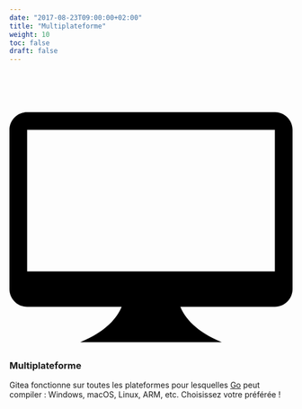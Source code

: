 ```yaml
---
date: "2017-08-23T09:00:00+02:00"
title: "Multiplateforme"
weight: 10
toc: false
draft: false
---
```

<h3>
	<svg class="octicon octicon-device-desktop" viewBox="0 0 16 16" version="1.1" aria-hidden="true">
		<path fill-rule="evenodd" d="M15 2H1c-.55 0-1 .45-1 1v9c0 .55.45 1 1 1h5.34c-.25.61-.86 1.39-2.34 2h8c-1.48-.61-2.09-1.39-2.34-2H15c.55 0 1-.45 1-1V3c0-.55-.45-1-1-1zm0 9H1V3h14v8z"></path>
	</svg>
	Multiplateforme
</h3>

Gitea fonctionne sur toutes les plateformes pour lesquelles [Go](http://golang.org/) peut compiler : Windows, macOS, Linux, ARM, etc. Choisissez votre préférée !
